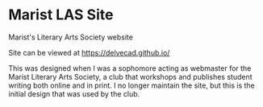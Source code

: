 # Marist LAS Site
Marist's Literary Arts Society website 

Site can be viewed at https://delvecad.github.io/

This was designed when I was a sophomore acting as webmaster for the Marist Literary Arts Society, 
a club that workshops and publishes student writing both online and in print. I no longer maintain the site,
but this is the initial design that was used by the club. 
